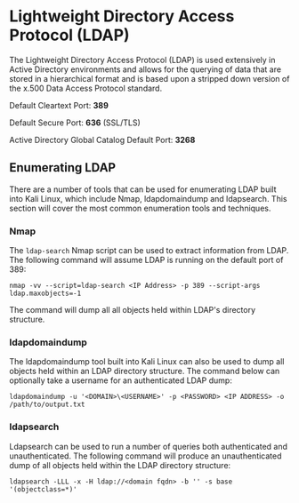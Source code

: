 # Lightweight Directory Access Protocol (LDAP)

The Lightweight Directory Access Protocol (LDAP) is used extensively in Active Directory environments and allows for the querying of data that are stored in a hierarchical format and is based upon a stripped down version of the x.500 Data Access Protocol standard.

Default Cleartext Port: **389**

Default Secure Port: **636** (SSL/TLS)

Active Directory Global Catalog Default Port: **3268**

## Enumerating LDAP

There are a number of tools that can be used for enumerating LDAP built into Kali Linux, which include Nmap, ldapdomaindump and ldapsearch.  This section will cover the most common enumeration tools and techniques.

### Nmap

The `ldap-search` Nmap script can be used to extract information from LDAP. The following command will assume LDAP is running on the default port of 389:

`nmap -vv --script=ldap-search <IP Address> -p 389 --script-args ldap.maxobjects=-1`

The command will dump all all objects held within LDAP's directory structure.

### ldapdomaindump

The ldapdomaindump tool built into Kali Linux can also be used to dump all objects held within an LDAP directory structure.  The command below can optionally take a username for an authenticated LDAP dump:

`ldapdomaindump -u '<DOMAIN>\<USERNAME>' -p <PASSWORD> <IP ADDRESS> -o /path/to/output.txt`

### ldapsearch

Ldapsearch can be used to run a number of queries both authenticated and unauthenticated.  The following command will produce an unauthenticated dump of all objects held within the LDAP directory structure:

`ldapsearch -LLL -x -H ldap://<domain fqdn> -b '' -s base '(objectclass=*)'`

